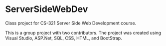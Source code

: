 # ServerSideWebDev
Class project for CS-321 Server Side Web Development course.

This is a group project with two contributors. The project was created using Visual Studio, ASP.Net, SQL, CSS, HTML, and BootStrap.
